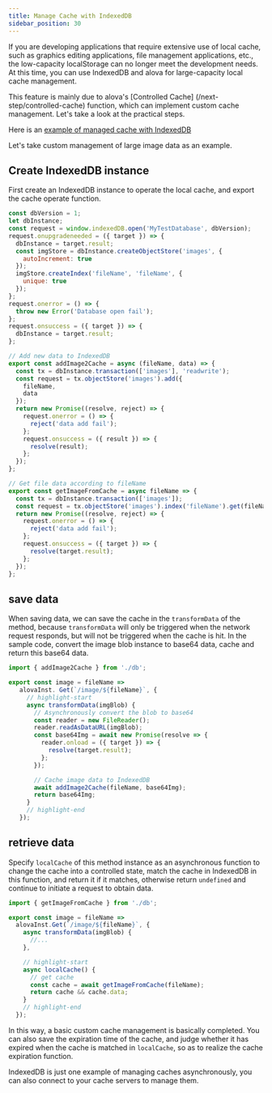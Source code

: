 ```yaml
---
title: Manage Cache with IndexedDB
sidebar_position: 30
---
```


If you are developing applications that require extensive use of local cache, such as graphics editing applications, file management applications, etc., the low-capacity localStorage can no longer meet the development needs. At this time, you can use IndexedDB and alova for large-capacity local cache management.

This feature is mainly due to alova's [Controlled Cache] (/next-step/controlled-cache) function, which can implement custom cache management. Let's take a look at the practical steps.

Here is an [example of managed cache with IndexedDB](../example/controlled-cache-by-indexeddb)

Let's take custom management of large image data as an example.

## Create IndexedDB instance

First create an IndexedDB instance to operate the local cache, and export the cache operate function.

```javascript title=db.js
const dbVersion = 1;
let dbInstance;
const request = window.indexedDB.open('MyTestDatabase', dbVersion);
request.onupgradeneeded = ({ target }) => {
  dbInstance = target.result;
  const imgStore = dbInstance.createObjectStore('images', {
    autoIncrement: true
  });
  imgStore.createIndex('fileName', 'fileName', {
    unique: true
  });
};
request.onerror = () => {
  throw new Error('Database open fail');
};
request.onsuccess = ({ target }) => {
  dbInstance = target.result;
};

// Add new data to IndexedDB
export const addImage2Cache = async (fileName, data) => {
  const tx = dbInstance.transaction(['images'], 'readwrite');
  const request = tx.objectStore('images').add({
    fileName,
    data
  });
  return new Promise((resolve, reject) => {
    request.onerror = () => {
      reject('data add fail');
    };
    request.onsuccess = ({ result }) => {
      resolve(result);
    };
  });
};

// Get file data according to fileName
export const getImageFromCache = async fileName => {
  const tx = dbInstance.transaction(['images']);
  const request = tx.objectStore('images').index('fileName').get(fileName);
  return new Promise((resolve, reject) => {
    request.onerror = () => {
      reject('data add fail');
    };
    request.onsuccess = ({ target }) => {
      resolve(target.result);
    };
  });
};
```

## save data

When saving data, we can save the cache in the `transformData` of the method, because `transformData` will only be triggered when the network request responds, but will not be triggered when the cache is hit. In the sample code, convert the image blob instance to base64 data, cache and return this base64 data.

```javascript-api.js
import { addImage2Cache } from './db';

export const image = fileName =>
   alovaInst. Get(`/image/${fileName}`, {
     // highlight-start
     async transformData(imgBlob) {
       // Asynchronously convert the blob to base64
       const reader = new FileReader();
       reader.readAsDataURL(imgBlob);
       const base64Img = await new Promise(resolve => {
         reader.onload = ({ target }) => {
           resolve(target.result);
         };
       });

       // Cache image data to IndexedDB
       await addImage2Cache(fileName, base64Img);
       return base64Img;
     }
     // highlight-end
   });
```

## retrieve data

Specify `localCache` of this method instance as an asynchronous function to change the cache into a controlled state, match the cache in IndexedDB in this function, and return it if it matches, otherwise return `undefined` and continue to initiate a request to obtain data.

```javascript title=api.js
import { getImageFromCache } from './db';

export const image = fileName =>
  alovaInst.Get(`/image/${fileName}`, {
    async transformData(imgBlob) {
      //...
    },

    // highlight-start
    async localCache() {
      // get cache
      const cache = await getImageFromCache(fileName);
      return cache && cache.data;
    }
    // highlight-end
  });
```

In this way, a basic custom cache management is basically completed. You can also save the expiration time of the cache, and judge whether it has expired when the cache is matched in `localCache`, so as to realize the cache expiration function.

IndexedDB is just one example of managing caches asynchronously, you can also connect to your cache servers to manage them.
